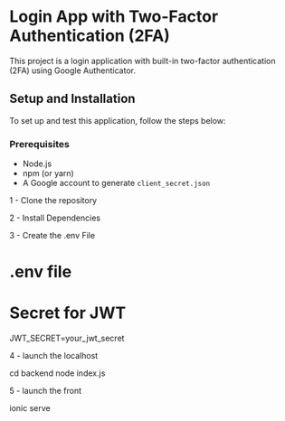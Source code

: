 # Login App with Two-Factor Authentication (2FA)

This project is a login application with built-in two-factor authentication (2FA) using Google Authenticator.

## Setup and Installation

To set up and test this application, follow the steps below:

### Prerequisites

- Node.js
- npm (or yarn)
- A Google account to generate `client_secret.json`

1 - Clone the repository

2 - Install Dependencies

3 - Create the .env File

# .env file

# Secret for JWT
JWT_SECRET=your_jwt_secret

4 - launch the localhost

cd backend
node index.js

5 - launch the front

ionic serve
